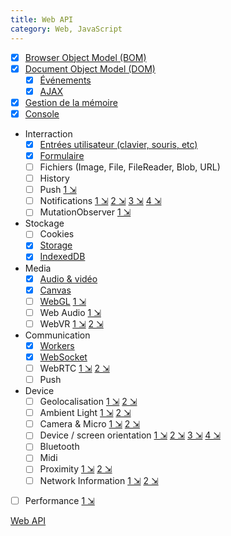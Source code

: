 ```yaml
---
title: Web API
category: Web, JavaScript
---
```


- [x] [Browser Object Model (BOM)](js-bom.md)
- [x] [Document Object Model (DOM)](js-dom.md)
  - [x] [Événements](js-events.md)
  - [x] [AJAX](js-ajax.md)
- [x] [Gestion de la mémoire](js-memory.md)
- [x] [Console](js-console.md)
- Interraction
  - [x] [Entrées utilisateur (clavier, souris, etc)](js-user-interaction.md)
  - [x] [Formulaire](js-form.md)
  - [ ] Fichiers (Image, File, FileReader, Blob, URL)
  - [ ] History
  - [ ] Push [1 &#x21F2;](https://web-push-book.gauntface.com/)
  - [ ] Notifications [1 &#x21F2;](https://developer.mozilla.org/en-US/docs/Web/API/notification) [2 &#x21F2;](https://developer.mozilla.org/en-US/docs/Web/API/Notifications_API/Using_the_Notifications_API) [3 &#x21F2;](https://developer.mozilla.org/en-US/docs/Web/Guide/API/Vibration) [4 &#x21F2;](https://developer.mozilla.org/en-US/docs/Web/API/Alarm_API)
  - [ ] MutationObserver [1 &#x21F2;](https://blog.sessionstack.com/how-javascript-works-tracking-changes-in-the-dom-using-mutationobserver-86adc7446401)
- Stockage
  - [ ] Cookies
  - [x] [Storage](js-storage.md)
  - [x] [IndexedDB](js-indexeddb.md)
- Media
  - [x] [Audio & vidéo](js-audio-video.md)
  - [x] [Canvas](js-canvas.md)
  - [ ] [WebGL](js-webgl.md) [1 &#x21F2;](https://developer.mozilla.org/fr/docs/Web/API/WebGL_API/Tutorial)
  - [ ] Web Audio [1 &#x21F2;](https://developer.mozilla.org/fr/docs/Web/API/Web_Audio_API)
  - [ ] WebVR [1 &#x21F2;](https://medium.freecodecamp.org/how-to-wish-someone-happy-birthday-using-augmented-reality-3809776cb655) [2 &#x21F2;](https://hacks.mozilla.org/2018/09/converting-a-webgl-application-to-webvr/)
- Communication
  - [x] [Workers](js-worker.md)
  - [x] [WebSocket](js-websocket.md)
  - [ ] WebRTC [1 &#x21F2;](https://developer.mozilla.org/en-US/docs/Web/API/WebRTC_API) [2 &#x21F2;](https://blog.sessionstack.com/how-javascript-works-webrtc-and-the-mechanics-of-peer-to-peer-connectivity-87cc56c1d0ab)
  - [ ] Push
- Device
  - [ ] Geolocalisation [1 &#x21F2;](https://developer.mozilla.org/en-US/docs/Web/API/Geolocation/Using_geolocation) [2 &#x21F2;](https://developer.mozilla.org/en-US/Apps/Fundamentals/gather_and_modify_data/Plotting_yourself_on_the_map)
  - [ ] Ambient Light [1 &#x21F2;](https://developer.mozilla.org/en-US/docs/Web/API/Ambient_Light_Events) [2 &#x21F2;](https://developer.mozilla.org/en-US/Apps/Fundamentals/gather_and_modify_data/Responding_to_light_conditions)
  - [ ] Camera & Micro [1 &#x21F2;](https://developer.mozilla.org/en-US/docs/Web/API/MediaDevices/getUserMedia) [2 &#x21F2;](https://developer.mozilla.org/en-US/docs/Web/API/WebRTC_API/Taking_still_photos)
  - [ ] Device / screen orientation [1 &#x21F2;](https://developer.mozilla.org/en-US/Apps/Fundamentals/gather_and_modify_data/responding_to_device_orientation_changes) [2 &#x21F2;](https://developer.mozilla.org/en-US/docs/Web/Guide/Events/Orientation_and_motion_data_explained) [3 &#x21F2;](https://developer.mozilla.org/en-US/docs/Web/API/Detecting_device_orientation) [4 &#x21F2;](https://developer.mozilla.org/en-US/docs/Web/API/CSS_Object_Model/Managing_screen_orientation)
  - [ ] Bluetooth
  - [ ] Midi
  - [ ] Proximity [1 &#x21F2;](https://developer.mozilla.org/en-US/docs/WebAPI/Proximity) [2 &#x21F2;](https://developer.mozilla.org/en-US/Apps/Build/gather_and_modify_data/Near_or_far_responding_to_proximity)
  - [ ] Network Information [1 &#x21F2;](https://developer.mozilla.org/en-US/Apps/Developing/gather_and_modify_data/Optimizing_for_high_and_low_network_speeds) [2 &#x21F2;](https://developer.mozilla.org/en-US/docs/Web/API/Network_Information_API)
- [ ] Performance [1 &#x21F2;](https://developer.mozilla.org/en-US/docs/Web/API/Performance)

[Web API](https://developer.mozilla.org/fr/docs/Web/API)
